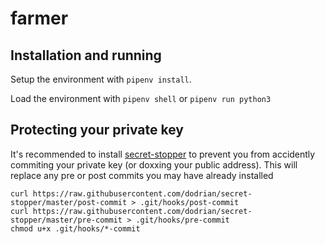 # farmer

## Installation and running

Setup the environment with `pipenv install`.

Load the environment with `pipenv shell` or `pipenv run python3`

## Protecting your private key

It's recommended to install [secret-stopper](https://github.com/dodrian/secret-stopper) to prevent you from accidently commiting your private key (or doxxing your public address).  This will replace any pre or post commits you may have already installed

```
curl https://raw.githubusercontent.com/dodrian/secret-stopper/master/post-commit > .git/hooks/post-commit
curl https://raw.githubusercontent.com/dodrian/secret-stopper/master/pre-commit > .git/hooks/pre-commit
chmod u+x .git/hooks/*-commit
```
